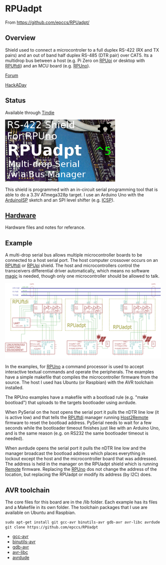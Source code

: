 # RPUadpt

From <https://github.com/epccs/RPUadpt/>

## Overview

Shield used to connect a microcontroler to a full duplex RS-422 (RX and TX pairs) and an out of band half duplex RS-485 (DTR pair) over CAT5. Its a multidrop bus between a host (e.g. Pi Zero on [RPUpi] or desktop with [RPUftdi]) and an MCU board (e.g. [RPUno]).

[RPUno]: https://github.com/epccs/RPUno

[Forum](http://rpubus.org/bb/viewforum.php?f=7)

[HackADay](https://hackaday.io/project/17719-rpuadpt)

## Status

Available through [Tindie](https://www.tindie.com/products/ron-sutherland/rpuadpt-a-shield-for-rs-422-over-cat5/)

![Status](./Hardware/status_icon.png "Status")

This shield is programmed with an in-circuit serial programming tool that is able to do a 3.3V ATmega328p target. I use an Arduino Uno with the [ArduinoISP] sketch and an SPI level shifter (e.g. [ICSP]).

[ICSP]: https://github.com/epccs/Driver/tree/master/ICSP

[ArduinoISP]: https://github.com/arduino/Arduino/blob/master/build/shared/examples/11.ArduinoISP/ArduinoISP/ArduinoISP.ino

## [Hardware](./Hardware)

Hardware files and notes for referance.


## Example

A multi-drop serial bus allows multiple microcontroller boards to be connected to a host serial port. The host computer crossover occurs on an [RPUftdi] or [RPUpi] shield. The host and microcontrollers control the transceivers differential driver automatically, which means no software [magic] is needed, though only one microcontroller should be allowed to talk. 

[RPUpi]: https://github.com/epccs/RPUpi
[RPUftdi]: https://github.com/epccs/RPUftdi
[magic]: https://github.com/pyserial/pyserial/blob/master/serial/rs485.py

![MultiDrop](./Hardware/Documents/MultiDrop.png "MultiDrop")

In the examples, for [RPUno] a command processor is used to accept interactive textual commands and operate the peripherals. The examples have a simple makefile that compiles the microcontroller firmware from the source. The host I used has Ubuntu (or Raspbian) with the AVR toolchain installed.

The RPUno examples have a makefile with a bootload rule (e.g. "make bootload") that uploads to the targets bootloader using avrdude.

When PySerial on the host opens the serial port it pulls the nDTR line low (it is active low) and that tells the [RPUftdi] manager running [Host2Remote] firmware to reset the bootload address. PySerial needs to wait for a few seconds while the bootloader timeout finishes just like with an Arduino Uno, and is the same reason (e.g. on RS232 the same bootloader timeout is needed).

[Host2Remote]: https://github.com/epccs/RPUftdi/tree/master/Host2Remote

When avrdude opens the serial port it pulls the nDTR line low and the manager broadcast the bootload address which places everything in lockout except the host and the microcontroller board that was addressed. The address is held in the manager on the RPUadpt shield which is running [Remote] firmware. Replacing the [RPUno] dos not change the address of the location, but replacing the RPUadpt or modify its address (by I2C) does.

[Remote]: ./Remote



## AVR toolchain

The core files for this board are in the /lib folder. Each example has its files and a Makefile in its own folder. The toolchain packages that I use are available on Ubuntu and Raspbian. 

```
sudo apt-get install git gcc-avr binutils-avr gdb-avr avr-libc avrdude
git clone https://github.com/epccs/RPUadpt
```

* [gcc-avr](http://packages.ubuntu.com/search?keywords=gcc-avr)
* [binutils-avr](http://packages.ubuntu.com/search?keywords=binutils-avr)
* [gdb-avr](http://packages.ubuntu.com/search?keywords=gdb-avr)
* [avr-libc](http://packages.ubuntu.com/search?keywords=avr-libc)
* [avrdude](http://packages.ubuntu.com/search?keywords=avrdude)